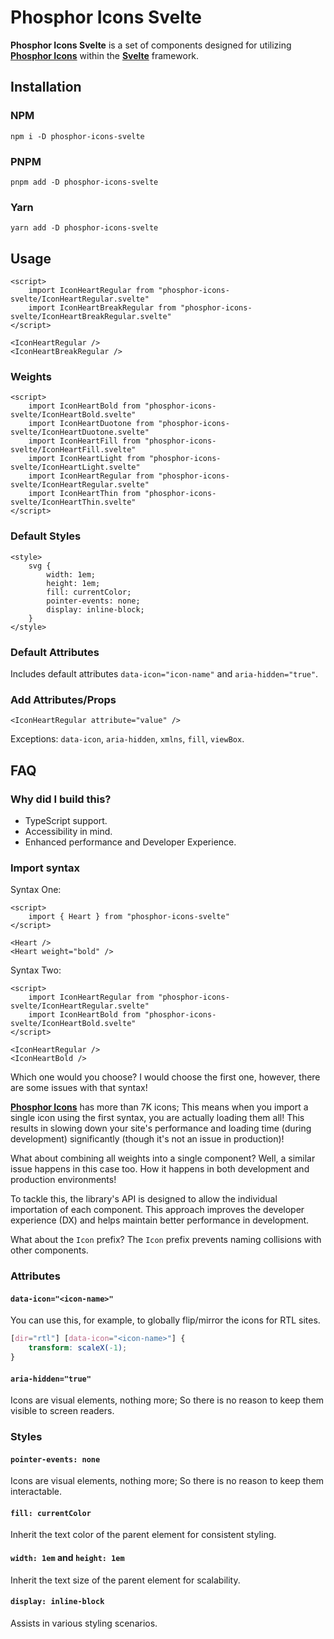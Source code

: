 # Phosphor Icons Svelte

**Phosphor Icons Svelte** is a set of components designed for utilizing [**Phosphor Icons**](https://phosphoricons.com) within the [**Svelte**](https://svelte.dev) framework.

## Installation

### NPM

```
npm i -D phosphor-icons-svelte
```

### PNPM

```
pnpm add -D phosphor-icons-svelte
```

### Yarn

```
yarn add -D phosphor-icons-svelte
```

## Usage

```svelte
<script>
    import IconHeartRegular from "phosphor-icons-svelte/IconHeartRegular.svelte"
    import IconHeartBreakRegular from "phosphor-icons-svelte/IconHeartBreakRegular.svelte"
</script>

<IconHeartRegular />
<IconHeartBreakRegular />
```

### Weights

```svelte
<script>
    import IconHeartBold from "phosphor-icons-svelte/IconHeartBold.svelte"
    import IconHeartDuotone from "phosphor-icons-svelte/IconHeartDuotone.svelte"
    import IconHeartFill from "phosphor-icons-svelte/IconHeartFill.svelte"
    import IconHeartLight from "phosphor-icons-svelte/IconHeartLight.svelte"
    import IconHeartRegular from "phosphor-icons-svelte/IconHeartRegular.svelte"
    import IconHeartThin from "phosphor-icons-svelte/IconHeartThin.svelte"
</script>
```

### Default Styles

```svelte
<style>
    svg {
        width: 1em;
        height: 1em;
        fill: currentColor;
        pointer-events: none;
        display: inline-block;
    }
</style>
```

### Default Attributes

Includes default attributes `data-icon="icon-name"` and `aria-hidden="true"`.

### Add Attributes/Props

```svelte
<IconHeartRegular attribute="value" />
```

Exceptions: `data-icon`, `aria-hidden`, `xmlns`, `fill`, `viewBox`.

## FAQ

### Why did I build this?

-   TypeScript support.
-   Accessibility in mind.
-   Enhanced performance and Developer Experience.

### Import syntax

Syntax One:

```svelte
<script>
    import { Heart } from "phosphor-icons-svelte"
</script>

<Heart />
<Heart weight="bold" />
```

Syntax Two:

```svelte
<script>
    import IconHeartRegular from "phosphor-icons-svelte/IconHeartRegular.svelte"
    import IconHeartBold from "phosphor-icons-svelte/IconHeartBold.svelte"
</script>

<IconHeartRegular />
<IconHeartBold />
```

Which one would you choose? I would choose the first one, however, there are some issues with that syntax!

[**Phosphor Icons**](https://phosphoricons.com) has more than 7K icons; This means when you import a single icon using the first syntax, you are actually loading them all! This results in slowing down your site's performance and loading time (during development) significantly (though it's not an issue in production)!

What about combining all weights into a single component? Well, a similar issue happens in this case too. How it happens in both development and production environments!

To tackle this, the library's API is designed to allow the individual importation of each component. This approach improves the developer experience (DX) and helps maintain better performance in development.

What about the `Icon` prefix? The `Icon` prefix prevents naming collisions with other components.

### Attributes

#### `data-icon="<icon-name>"`

You can use this, for example, to globally flip/mirror the icons for RTL sites.

```css
[dir="rtl"] [data-icon="<icon-name>"] {
    transform: scaleX(-1);
}
```

#### `aria-hidden="true"`

Icons are visual elements, nothing more; So there is no reason to keep them visible to screen readers.

### Styles

#### `pointer-events: none`

Icons are visual elements, nothing more; So there is no reason to keep them interactable.

#### `fill: currentColor`

Inherit the text color of the parent element for consistent styling.

#### `width: 1em` and `height: 1em`

Inherit the text size of the parent element for scalability.

#### `display: inline-block`

Assists in various styling scenarios.
